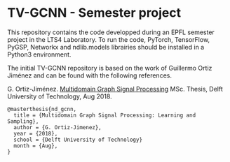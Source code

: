 # TV-GCNN - Semester project

This repository contains the code developped during an EPFL semester project in the LTS4 Laboratory. To run the code, PyTorch, TensorFlow, PyGSP, Networkx and ndlib.models librairies should be installed in a Python3 environment.


The initial TV-GCNN repository is based on the work of Guillermo Ortiz Jiménez and can be found with the following references.

G. Ortiz-Jiménez. [Multidomain Graph Signal Processing](https://repository.tudelft.nl/islandora/object/uuid%3A6fd6b441-1694-473e-a317-b60d168f19a7?collection=education) MSc. Thesis, Delft University of Technology, Aug 2018.
```
@masterthesis{nd_gcnn,
  title = {Multidomain Graph Signal Processing: Learning and Sampling},
  author = {G. Ortiz-Jimenez},
  year = {2018},
  school = {Delft University of Technology}
  month = {Aug},
}
